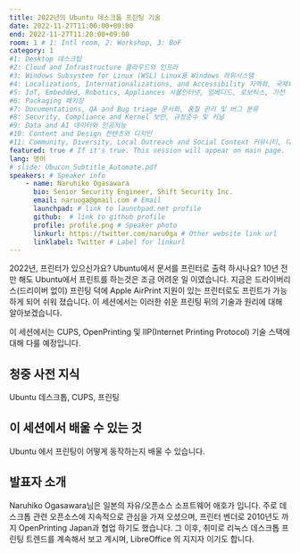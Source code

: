 ```yaml
---
title: 2022년의 Ubuntu 데스크톱 프린팅 기술
date: 2022-11-27T11:00:00+09:00
end: 2022-11-27T11:20:00+09:00
room: 1 # 1: Intl room, 2: Workshop, 3: BoF
category: 1
#1: Desktop 데스크탑
#2: Cloud and Infrastructure 클라우드와 인프라
#3: Windows Subsystem for Linux (WSL) Linux용 Windows 하위시스템
#4: Localizations, Internationalizations, and Accessibility 지역화, 국제화 및 접근성
#5: IoT, Embedded, Robotics, Appliances 사물인터넷, 임베디드, 로보틱스, 가전
#6: Packaging 패키징
#7: Documentations, QA and Bug triage 문서화, 품질 관리 및 버그 분류
#8: Security, Compliance and Kernel 보안, 규정준수 및 커널
#9: Data and AI 데이터와 인공지능
#10: Content and Design 컨텐츠와 디지인
#11: Community, Diversity, Local Outreach and Social Context 커뮤니티, 다양성, 지역 사회 협력과 사회적 관점
featured: true # If it's true. This session will appear on main page.
lang: 영어
# slide: Ubucon_Subtitle_Automate.pdf
speakers: # Speaker info
    - name: Naruhiko Ogasawara
      bio: Senior Security Engineer, Shift Security Inc.
      email: naruoga@gmail.com # Email
      launchpad: # link to launchpad.net profile
      github:  # link to github profile
      profile: profile.png # Speaker photo
      linkurl: https://twitter.com/naru0ga # Other website link url
      linklabel: Twitter # Label for linkurl
---
```

2022년, 프린터가 있으신가요? Ubuntu에서 문서를 프린터로 출력 하시나요?
10년 전만 해도 Ubuntu에서 프린트를 하는것은 조금 어려운 일 이였습니다. 지금은 드라이버리스(드리이버 없이) 프린팅 덕에 Apple AirPrint 지원이 있는 프린터로도 프린트가 가능하게 되어 쉬워 졌습니다. 이 세션에서는 이러한 쉬운 프린팅 뒤의 기술과 원리에 대해 알아보겠습니다.

이 세션에서는 CUPS, OpenPrinting 및 IIP(Internet Printing Protocol) 기술 스택에 대해 다룰 예정입니다.

## 청중 사전 지식
Ubuntu 데스크톱, CUPS, 프린팅
## 이 세션에서 배울 수 있는 것
Ubuntu 에서 프린팅이 어떻게 동작하는지 배울 수 있습니다.

## 발표자 소개
Naruhiko Ogasawara님은 일본의 자유/오픈소스 소프트웨어 애호가 입니다. 주로 데스크톱 관련 오픈소스에 지속적으로 관심을 가져 오셨으며, 프린터 벤더로 2010년도 까지 OpenPrinting Japan과 협업 하기도 했습니다. 그 이후, 취미로 리눅스 데스크톱 프린팅 트렌드를 계속해서 보고 계시며, LibreOffice 의 지지자 이기도 합니다.